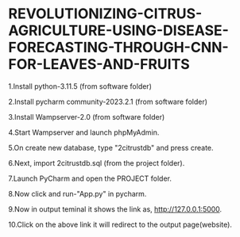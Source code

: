 # REVOLUTIONIZING-CITRUS-AGRICULTURE-USING-DISEASE-FORECASTING-THROUGH-CNN-FOR-LEAVES-AND-FRUITS


1.Install python-3.11.5 (from software folder)

2.Install pycharm community-2023.2.1 (from software folder)

3.Install Wampserver-2.0 (from software folder)

4.Start Wampserver and launch phpMyAdmin.

5.On create new database, type "2citrustdb" and press create.

6.Next, import 2citrustdb.sql (from the project folder).

7.Launch PyCharm and open the PROJECT folder.

8.Now click and run-"App.py" in pycharm.

9.Now in output teminal it shows the link as, http://127.0.0.1:5000.

10.Click on the above link it will redirect to the output page(website). 
